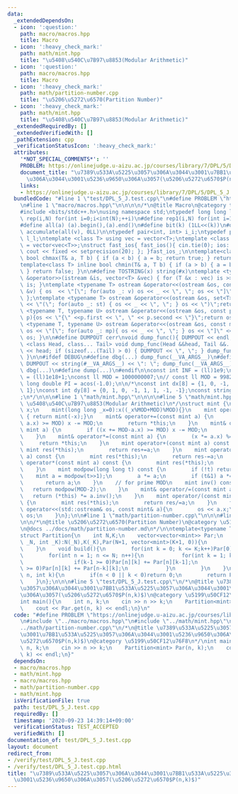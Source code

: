 ```yaml
---
data:
  _extendedDependsOn:
  - icon: ':question:'
    path: macro/macros.hpp
    title: Macro
  - icon: ':heavy_check_mark:'
    path: math/mint.hpp
    title: "\u5408\u540C\u7B97\u8853(Modular Arithmetic)"
  - icon: ':question:'
    path: macro/macros.hpp
    title: Macro
  - icon: ':heavy_check_mark:'
    path: math/partition-number.cpp
    title: "\u5206\u5272\u6570(Partition Number)"
  - icon: ':heavy_check_mark:'
    path: math/mint.hpp
    title: "\u5408\u540C\u7B97\u8853(Modular Arithmetic)"
  _extendedRequiredBy: []
  _extendedVerifiedWith: []
  _pathExtension: cpp
  _verificationStatusIcon: ':heavy_check_mark:'
  attributes:
    '*NOT_SPECIAL_COMMENTS*': ''
    PROBLEM: https://onlinejudge.u-aizu.ac.jp/courses/library/7/DPL/5/DPL_5_J
    document_title: "\u7389\u533A\u5225\u3057\u306A\u3044\u3001\u7BB1\u533A\u5225\u3057\
      \u306A\u3044\u3001\u5236\u9650\u306A\u3057(\u5206\u5272\u6570$P(n,k)$)"
    links:
    - https://onlinejudge.u-aizu.ac.jp/courses/library/7/DPL/5/DPL_5_J
  bundledCode: "#line 1 \"test/DPL_5_J.test.cpp\"\n#define PROBLEM \"https://onlinejudge.u-aizu.ac.jp/courses/library/7/DPL/5/DPL_5_J\"\
    \n#line 1 \"macro/macros.hpp\"\n\n\n\n/*\n@title Macro\n@category template\n*/\n\
    #include <bits/stdc++.h>\nusing namespace std;\ntypedef long long ll;\n#define\
    \ rep(i,N) for(int i=0;i<int(N);++i)\n#define rep1(i,N) for(int i=1;i<int(N);++i)\n\
    #define all(a) (a).begin(),(a).end()\n#define bit(k) (1LL<<(k))\n#define SUM(v)\
    \ accumulate(all(v), 0LL)\n\ntypedef pair<int, int> i_i;\ntypedef pair<ll, ll>\
    \ l_l;\ntemplate <class T> using vec = vector<T>;\ntemplate <class T> using vvec\
    \ = vector<vec<T>>;\nstruct fast_ios{ fast_ios(){ cin.tie(0); ios::sync_with_stdio(false);\
    \ cout << fixed << setprecision(20); }; }fast_ios_;\n\ntemplate<class T> inline\
    \ bool chmax(T& a, T b) { if (a < b) { a = b; return true; } return false; }\n\
    template<class T> inline bool chmin(T& a, T b) { if (a > b) { a = b; return true;\
    \ } return false; }\n\n#define TOSTRING(x) string(#x)\ntemplate <typename T> istream\
    \ &operator>>(istream &is, vector<T> &vec) { for (T &x : vec) is >> x; return\
    \ is; }\ntemplate <typename T> ostream &operator<<(ostream &os, const vector<T>\
    \ &v) { os  << \"[\"; for(auto _: v) os << _ << \", \"; os << \"]\"; return os;\
    \ };\ntemplate <typename T> ostream &operator<<(ostream &os, set<T> &st) { os\
    \ << \"(\"; for(auto _: st) { os << _ << \", \"; } os << \")\";return os;}\ntemplate\
    \ <typename T, typename U> ostream &operator<<(ostream &os, const pair< T, U >&\
    \ p){os << \"{\" <<p.first << \", \" << p.second << \"}\";return os; }\ntemplate\
    \ <typename T, typename U> ostream &operator<<(ostream &os, const map<T, U> &mp){\
    \ os << \"[\"; for(auto _: mp){ os << _ << \", \"; } os << \"]\" << endl; return\
    \ os; }\n\n#define DUMPOUT cerr\nvoid dump_func(){ DUMPOUT << endl; }\ntemplate\
    \ <class Head, class... Tail> void dump_func(Head &&head, Tail &&... tail) { DUMPOUT\
    \ << head; if (sizeof...(Tail) > 0) { DUMPOUT << \", \"; } dump_func(std::move(tail)...);\
    \ }\n\n#ifdef DEBUG\n#define dbg(...) dump_func(__VA_ARGS__)\n#define dump(...)\
    \ DUMPOUT << string(#__VA_ARGS__) << \": \"; dump_func(__VA_ARGS__)\n#else\n#define\
    \ dbg(...)\n#define dump(...)\n#endif\n\nconst int INF = (ll)1e9;\nconst ll INFLL\
    \ = (ll)1e18+1;\nconst ll MOD = 1000000007;\n// const ll MOD = 998244353;\nconst\
    \ long double PI = acos(-1.0);\n\n/*\nconst int dx[8] = {1, 0, -1, 0, 1, -1, -1,\
    \ 1};\nconst int dy[8] = {0, 1, 0, -1, 1, 1, -1, -1};\nconst string dir = \"DRUL\"\
    ;\n*/\n\n\n#line 1 \"math/mint.hpp\"\n\n\n\n#line 5 \"math/mint.hpp\"\n/*\n@title\
    \ \u5408\u540C\u7B97\u8853(Modular Arithmetic)\n*/\nstruct mint {\n    long long\
    \ x;\n    mint(long long _x=0):x((_x%MOD+MOD)%MOD){}\n    mint operator-() const\
    \ { return mint(-x);}\n    mint& operator+=(const mint a) {\n        if ((x +=\
    \ a.x) >= MOD) x -= MOD;\n        return *this;\n    }\n    mint& operator-=(const\
    \ mint a) {\n        if ((x += MOD-a.x) >= MOD) x -= MOD;\n        return *this;\n\
    \    }\n    mint& operator*=(const mint a) {\n        (x *= a.x) %= MOD;\n   \
    \     return *this;\n    }\n    mint operator+(const mint a) const {\n       \
    \ mint res(*this);\n        return res+=a;\n    }\n    mint operator-(const mint\
    \ a) const {\n        mint res(*this);\n        return res-=a;\n    }\n    mint\
    \ operator*(const mint a) const {\n        mint res(*this);\n        return res*=a;\n\
    \    }\n    mint modpow(long long t) const {\n        if (!t) return 1;\n    \
    \    mint a = modpow(t>>1);\n        a *= a;\n        if (t&1) a *= *this;\n \
    \       return a;\n    }\n    // for prime MOD\n    mint inv() const {\n     \
    \   return modpow(MOD-2);\n    }\n    mint& operator/=(const mint a) {\n     \
    \   return (*this) *= a.inv();\n    }\n    mint operator/(const mint a) const\
    \ {\n        mint res(*this);\n        return res/=a;\n    }\n    friend std::ostream&\
    \ operator<<(std::ostream& os, const mint& a){\n        os << a.x;\n        return\
    \ os;\n    }\n};\n\n#line 1 \"math/partition-number.cpp\"\n\n\n#line 5 \"math/partition-number.cpp\"\
    \n\n/*\n@title \u5206\u5272\u6570(Partition Number)\n@category \u5199\u50CF12\u76F8\
    \n@docs ../docs/math/partition-number.md\n*/\n\ntemplate<typename T = mint>\n\
    struct Partition{\n    int N,K;\n    vector<vector<mint>> Par;\n    Partition(int\
    \ _N, int _K):N(_N),K(_K),Par(N+1, vector<mint>(K+1, 0)){\n        build();\n\
    \    }\n    void build(){\n        for(int k = 0; k <= K;k++)Par[0][k] = 1;\n\
    \        for(int n = 1; n <= N; n++){\n            for(int k = 1; k <= K; k++){\n\
    \                if(k-1 >= 0)Par[n][k] += Par[n][k-1];\n                if(n-k\
    \ >= 0)Par[n][k] += Par[n-k][k];\n            }\n        }\n    }\n    mint get(int\
    \ n, int k){\n        if(n < 0 || k < 0)return 0;\n        return Par[n][k];\n\
    \    }\n};\n\n\n#line 5 \"test/DPL_5_J.test.cpp\"\n/*\n@title \u7389\u533A\u5225\
    \u3057\u306A\u3044\u3001\u7BB1\u533A\u5225\u3057\u306A\u3044\u3001\u5236\u9650\
    \u306A\u3057(\u5206\u5272\u6570$P(n,k)$)\n@category \u5199\u50CF12\u76F8\n*/\n\
    int main(){\n    int n, k;\n    cin >> n >> k;\n    Partition<mint> Par(n, k);\n\
    \    cout << Par.get(n, k) << endl;\n}\n"
  code: "#define PROBLEM \"https://onlinejudge.u-aizu.ac.jp/courses/library/7/DPL/5/DPL_5_J\"\
    \n#include \"../macro/macros.hpp\"\n#include \"../math/mint.hpp\"\n#include \"\
    ../math/partition-number.cpp\"\n/*\n@title \u7389\u533A\u5225\u3057\u306A\u3044\
    \u3001\u7BB1\u533A\u5225\u3057\u306A\u3044\u3001\u5236\u9650\u306A\u3057(\u5206\
    \u5272\u6570$P(n,k)$)\n@category \u5199\u50CF12\u76F8\n*/\nint main(){\n    int\
    \ n, k;\n    cin >> n >> k;\n    Partition<mint> Par(n, k);\n    cout << Par.get(n,\
    \ k) << endl;\n}"
  dependsOn:
  - macro/macros.hpp
  - math/mint.hpp
  - macro/macros.hpp
  - math/partition-number.cpp
  - math/mint.hpp
  isVerificationFile: true
  path: test/DPL_5_J.test.cpp
  requiredBy: []
  timestamp: '2020-09-23 14:39:14+09:00'
  verificationStatus: TEST_ACCEPTED
  verifiedWith: []
documentation_of: test/DPL_5_J.test.cpp
layout: document
redirect_from:
- /verify/test/DPL_5_J.test.cpp
- /verify/test/DPL_5_J.test.cpp.html
title: "\u7389\u533A\u5225\u3057\u306A\u3044\u3001\u7BB1\u533A\u5225\u3057\u306A\u3044\
  \u3001\u5236\u9650\u306A\u3057(\u5206\u5272\u6570$P(n,k)$)"
---
```

